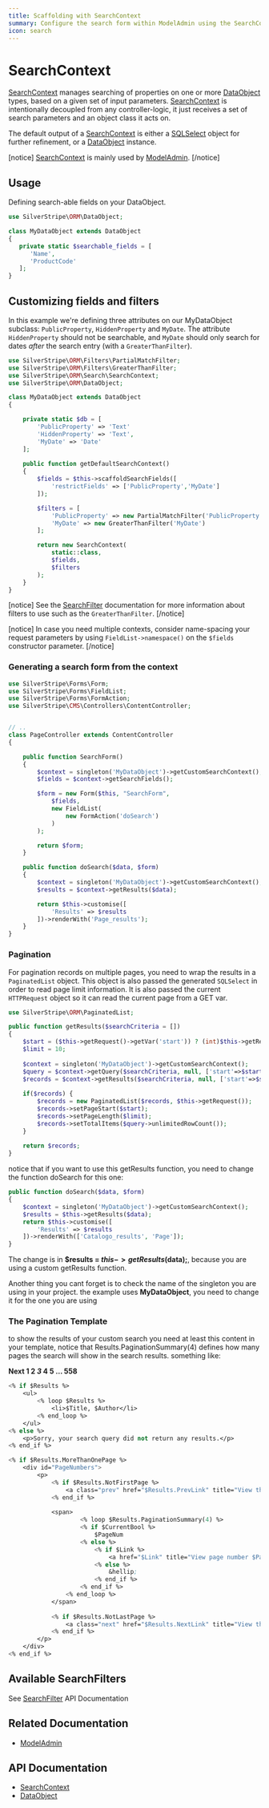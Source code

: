 ```yaml
---
title: Scaffolding with SearchContext
summary: Configure the search form within ModelAdmin using the SearchContext class.
icon: search
---
```


# SearchContext

[SearchContext](api:SilverStripe\ORM\Search\SearchContext) manages searching of properties on one or more [DataObject](api:SilverStripe\ORM\DataObject) types, based on a given set of
input parameters. [SearchContext](api:SilverStripe\ORM\Search\SearchContext) is intentionally decoupled from any controller-logic, it just receives a set of
search parameters and an object class it acts on.

The default output of a [SearchContext](api:SilverStripe\ORM\Search\SearchContext) is either a [SQLSelect](api:SilverStripe\ORM\Queries\SQLSelect) object for further refinement, or a
[DataObject](api:SilverStripe\ORM\DataObject) instance.

[notice]
[SearchContext](api:SilverStripe\ORM\Search\SearchContext) is mainly used by [ModelAdmin](/developer_guides/customising_the_admin_interface/modeladmin).
[/notice]

## Usage

Defining search-able fields on your DataObject.


```php
use SilverStripe\ORM\DataObject;

class MyDataObject extends DataObject 
{
   private static $searchable_fields = [
      'Name',
      'ProductCode'
   ];
}

```

## Customizing fields and filters

In this example we're defining three attributes on our MyDataObject subclass: `PublicProperty`, `HiddenProperty`
and `MyDate`. The attribute `HiddenProperty` should not be searchable, and `MyDate` should only search for dates
*after* the search entry (with a `GreaterThanFilter`).


```php
use SilverStripe\ORM\Filters\PartialMatchFilter;
use SilverStripe\ORM\Filters\GreaterThanFilter;
use SilverStripe\ORM\Search\SearchContext;
use SilverStripe\ORM\DataObject;

class MyDataObject extends DataObject 
{

    private static $db = [
        'PublicProperty' => 'Text'
        'HiddenProperty' => 'Text',
        'MyDate' => 'Date'
    ];
    
    public function getDefaultSearchContext() 
    {
        $fields = $this->scaffoldSearchFields([
            'restrictFields' => ['PublicProperty','MyDate']
        ]);

        $filters = [
            'PublicProperty' => new PartialMatchFilter('PublicProperty'),
            'MyDate' => new GreaterThanFilter('MyDate')
        ];

        return new SearchContext(
            static::class, 
            $fields, 
            $filters
        );
    }
}
```

[notice]
See the [SearchFilter](../model/searchfilters) documentation for more information about filters to use such as the
`GreaterThanFilter`.
[/notice]

[notice]
In case you need multiple contexts, consider name-spacing your request parameters by using `FieldList->namespace()` on
the `$fields` constructor parameter.
[/notice]

### Generating a search form from the context


```php
use SilverStripe\Forms\Form;
use SilverStripe\Forms\FieldList;
use SilverStripe\Forms\FormAction;
use SilverStripe\CMS\Controllers\ContentController;


// ..
class PageController extends ContentController 
{

    public function SearchForm() 
    {
        $context = singleton('MyDataObject')->getCustomSearchContext();
        $fields = $context->getSearchFields();

        $form = new Form($this, "SearchForm",
            $fields,
            new FieldList(
                new FormAction('doSearch')
            )
        );

        return $form;
    }

    public function doSearch($data, $form) 
    {
        $context = singleton('MyDataObject')->getCustomSearchContext();
        $results = $context->getResults($data);

        return $this->customise([
            'Results' => $results
        ])->renderWith('Page_results');
    }
}
```

### Pagination

For pagination records on multiple pages, you need to wrap the results in a
`PaginatedList` object. This object is also passed the generated `SQLSelect`
in order to read page limit information. It is also passed the current
`HTTPRequest` object so it can read the current page from a GET var.


```php
use SilverStripe\ORM\PaginatedList;

public function getResults($searchCriteria = []) 
{
    $start = ($this->getRequest()->getVar('start')) ? (int)$this->getRequest()->getVar('start') : 0;
    $limit = 10;
        
    $context = singleton('MyDataObject')->getCustomSearchContext();
    $query = $context->getQuery($searchCriteria, null, ['start'=>$start,'limit'=>$limit]);
    $records = $context->getResults($searchCriteria, null, ['start'=>$start,'limit'=>$limit]);
    
    if($records) {
        $records = new PaginatedList($records, $this->getRequest());
        $records->setPageStart($start);
        $records->setPageLength($limit);
        $records->setTotalItems($query->unlimitedRowCount());
    }
    
    return $records;
}
```

notice that if you want to use this getResults function, you need to change the function doSearch for this one:


```php
public function doSearch($data, $form) 
{
    $context = singleton('MyDataObject')->getCustomSearchContext();
    $results = $this->getResults($data);
    return $this->customise([
        'Results' => $results
    ])->renderWith(['Catalogo_results', 'Page']);
}
```

The change is in **$results = $this->getResults($data);**, because you are using a custom getResults function.

Another thing you cant forget is to check the name of the singleton you are using in your project. the example uses
**MyDataObject**, you need to change it for the one you are using


### The Pagination Template

to show the results of your custom search you need at least this content in your template, notice that
Results.PaginationSummary(4) defines how many pages the search will show in the search results. something like:

**Next   1 2  *3*  4  5 &hellip; 558**  

```ss
<% if $Results %>
    <ul>
        <% loop $Results %>
            <li>$Title, $Author</li>
        <% end_loop %>
    </ul>
<% else %>
    <p>Sorry, your search query did not return any results.</p>
<% end_if %>

<% if $Results.MoreThanOnePage %>
    <div id="PageNumbers">
        <p>
            <% if $Results.NotFirstPage %>
                <a class="prev" href="$Results.PrevLink" title="View the previous page">Prev</a>
            <% end_if %>
        
            <span>
                    <% loop $Results.PaginationSummary(4) %>
                    <% if $CurrentBool %>
                        $PageNum
                    <% else %>
                        <% if $Link %>
                            <a href="$Link" title="View page number $PageNum">$PageNum</a>
                        <% else %>
                            &hellip;
                        <% end_if %>
                    <% end_if %>
                <% end_loop %>
            </span>
        
            <% if $Results.NotLastPage %>
                <a class="next" href="$Results.NextLink" title="View the next page">Next</a>
            <% end_if %>
        </p>
    </div>
<% end_if %>
```

## Available SearchFilters

See [SearchFilter](api:SilverStripe\ORM\Filters\SearchFilter) API Documentation


## Related Documentation

* [ModelAdmin](/developer_guides/customising_the_admin_interface/modeladmin)

## API Documentation

* [SearchContext](api:SilverStripe\ORM\Search\SearchContext)
* [DataObject](api:SilverStripe\ORM\DataObject)

